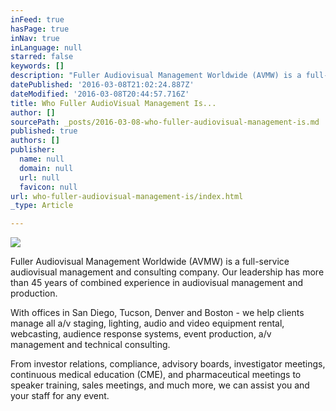 ```yaml
---
inFeed: true
hasPage: true
inNav: true
inLanguage: null
starred: false
keywords: []
description: "Fuller Audiovisual Management Worldwide (AVMW) is a full-service audiovisual\n management and consulting company.\_ Our leadership has more than 45 years of combined experience in \naudiovisual management and production. "
datePublished: '2016-03-08T21:02:24.887Z'
dateModified: '2016-03-08T20:44:57.716Z'
title: Who Fuller AudioVisual Management Is...
author: []
sourcePath: _posts/2016-03-08-who-fuller-audiovisual-management-is.md
published: true
authors: []
publisher:
  name: null
  domain: null
  url: null
  favicon: null
url: who-fuller-audiovisual-management-is/index.html
_type: Article

---
```

![](https://the-grid-user-content.s3-us-west-2.amazonaws.com/0a83d8e5-d07b-4cbb-988c-9927864f40c4.jpg)

Fuller Audiovisual Management Worldwide (AVMW) is a full-service audiovisual
management and consulting company.  Our leadership has more than 45 years of combined experience in 
audiovisual management and production. 

With offices in San Diego, Tucson, Denver and Boston - we help 
clients manage all a/v staging, lighting, audio and video equipment 
rental, webcasting, audience response systems, event production, a/v 
management and technical consulting. 

From investor relations, compliance, advisory boards, investigator 
meetings, continuous medical education (CME), and pharmaceutical 
meetings to speaker training, sales meetings, and much more, we can 
assist you and your staff for any event.